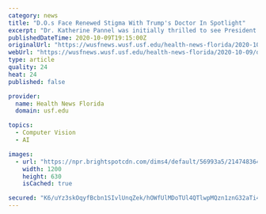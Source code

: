 ```yaml
---
category: news
title: "D.O.s Face Renewed Stigma With Trump's Doctor In Spotlight"
excerpt: "Dr. Katherine Pannel was initially thrilled to see President Donald Trump’s physician is a doctor of osteopathic medicine. A practicing D.O. herself, she loved seeing another glass ceiling broken for the type of doctor representing 11% of practicing physicians in the U."
publishedDateTime: 2020-10-09T19:15:00Z
originalUrl: "https://wusfnews.wusf.usf.edu/health-news-florida/2020-10-09/d-o-s-face-renewed-stigma-with-trumps-doctor-in-spotlight"
webUrl: "https://wusfnews.wusf.usf.edu/health-news-florida/2020-10-09/d-o-s-face-renewed-stigma-with-trumps-doctor-in-spotlight"
type: article
quality: 24
heat: 24
published: false

provider:
  name: Health News Florida
  domain: usf.edu

topics:
  - Computer Vision
  - AI

images:
  - url: "https://npr.brightspotcdn.com/dims4/default/56993a5/2147483647/strip/true/crop/313x164+0+5/resize/1200x630!/quality/90/?url=http%3A%2F%2Fnpr-brightspot.s3.amazonaws.com%2F7c%2F56%2F2673d8654e5c9a88d6962afa9822%2Fap-dr-scott-conley-trump-doctor-2020.jpg"
    width: 1200
    height: 630
    isCached: true

secured: "K6/uYz3skOqyfBcbn1SIvlUnqZek/hOWfUlMDoTUl4QTlwpMQzn1znG32aTi4zprK6VGO+r2BYqo1pyWFdGsW3YBd5G80bcbj+X4eKlFIEldM99KQ1SvB/t7ux/M1e1QQ8IaZOQljN6DAdmWIemWCGDVeywNI77OvLAukAXqS2IAk745uM1/dvQ3ZSm7FPXZulQVtKh1oPMKKikMMAZTDb63tdMtc7SNTRE/HIKiGVFoP9kXPNSUd4cPV8vQ1EWREXm8m+EvTnDyAUR38c5WKoL8w6whdtG+tYSutRk3W2BGD1pU5Xve87nH2Y6T5c6jtMFqr8HzBM8JemUp+Hb3GyXGPhZNO4Rq2/w2mH64xU8=;9fg+GZzNQhHXOLDKREC8qQ=="
---
```


